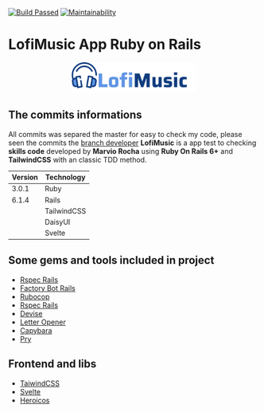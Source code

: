 <!-- 
[![Code Climate coverage][coverage-shield]][coverage-url] -->
[![Build Passed][build-passed]][build-url]
[![Maintainability][maintainability-shield]][maintainability-url]

# LofiMusic App Ruby on Rails

<p align="center">
  <img src="app/assets/images/Logo.png" width="250" title="Logo LofiMusic">
</p>

## The commits informations

All commits was separed the master for easy to check my code, please seen the commits the 
[branch developer](https://github.com/marviorocha/lofimusic/commits/developer)
<b>LofiMusic</b> is a app test to checking <b>skills code</b> developed by <b>Marvio Rocha</b> using <b>Ruby On Rails 6+</b> and <b>TailwindCSS</b> with an classic TDD method.

<p></p>

| Version | Technology |
|---------|------------|
| 3.0.1   | Ruby       |
| 6.1.4   | Rails      |
|         | TailwindCSS|
|         | DaisyUI    |
|         | Svelte     |


 


## Some gems and tools included in project

- [Rspec Rails](https://github.com/rspec/rspec-rails)
- [Factory Bot Rails](https://github.com/thoughtbot/factory_bot_rails)
- [Rubocop](https://github.com/rubocop/rubocop)
- [Rspec Rails](https://github.com/rspec/rspec-rails)
- [Devise](https://github.com/heartcombo/devise)
- [Letter Opener](https://github.com/ryanb/letter_opener)
- [Capybara](https://github.com/teamcapybara/capybara)
- [Pry](https://github.com/pry/pry)

## Frontend and libs
- [TaiwindCSS](https://tailwindcss.com/)
- [Svelte](https://stimulus.hotwired.dev)
- [Heroicos](https://heroicons.com/)

<!-- MARKDOWN IMAGE AND LINK -->

[build-passed]: https://img.shields.io/github/workflow/status/marviorocha/lofimusic/ruby-test-notepad/developer?style=for-the-badge
[build-url]: https://github.com/marviorocha/notepad/actions/workflows/ruby.yml
[coverage-shield]: https://img.shields.io/codeclimate/coverage/marviorocha/lofimusic?style=for-the-badge
[coverage-url]: https://codeclimate.com/github/marviorocha/lofimusic/test_coverage
[maintainability-shield]: https://img.shields.io/codeclimate/maintainability/marviorocha/lofimusic?style=for-the-badge
[maintainability-url]: https://codeclimate.com/github/marviorocha/lofimusic/maintainability
[logo-url]: /assets/images/logo.svg




